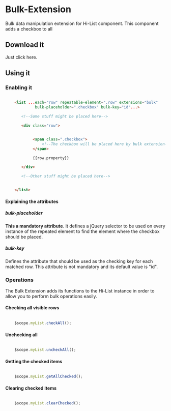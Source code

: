 # Bulk-Extension
Bulk data manipulation extension for Hi-List component.
This component adds a checkbox to all

## Download it
Just click here.


## Using it
### Enabling it
```html

    <list ...each="row" repeatable-element=".row" extensions="bulk"
             bulk-placeholder=".checkbox" bulk-key="id"...>

       <!--Some stuff might be placed here-->

       <div class="row">


            <span class=".checkbox">
                <!--The checkbox will be placed here by bulk extension-->
            </span>

            {{row.property}}

       </div>

       <!--Other stuff might be placed here-->


    </list>

```

#### Explaining the attributes
##### bulk-placeholder
**This a mandatory attribute**. It defines a jQuery selector to be used on every instance of the repeated element to find the element where
the checkbox should be placed.

##### bulk-key
Defines the attribute that should be used as the checking key for each matched row.
This attribute is not mandatory and its default value is "id".

### Operations
The Bulk Extension adds its functions to the Hi-List instance in order to allow you to perform bulk operations
easily.

#### Checking all visible rows
```javascript

    $scope.myList.checkAll();

```
#### Unchecking all
```javascript

    $scope.myList.uncheckAll();

```

#### Getting the checked items
```javascript

    $scope.myList.getAllChecked();


```

#### Clearing checked items
```javascript

    $scope.myList.clearChecked();

```